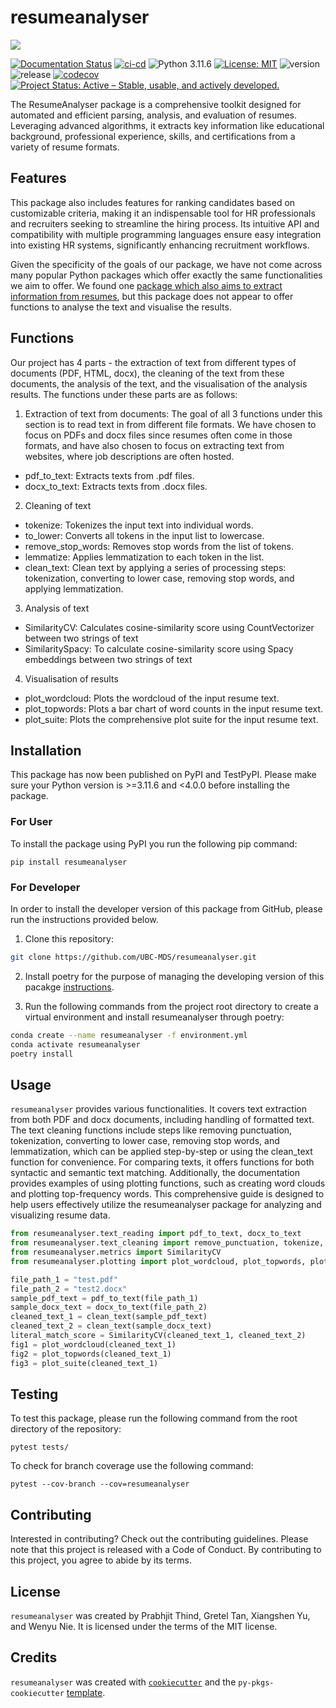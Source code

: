 # resumeanalyser

![](https://github.com/UBC-MDS/resumeanalyser/assets/143786716/983ca55f-896f-4e33-b647-835210c4f75b)

[![Documentation Status](https://readthedocs.org/projects/resume-analyser/badge/?version=latest)](https://resume-analyser.readthedocs.io/en/latest) [![ci-cd](https://github.com/UBC-MDS/resumeanalyser/actions/workflows/ci-cd.yml/badge.svg?branch=main)](https://github.com/UBC-MDS/resumeanalyser/actions/workflows/ci-cd.yml) ![Python 3.11.6](https://img.shields.io/badge/python-3.11.6-blue.svg) [![License: MIT](https://img.shields.io/badge/License-MIT-yellow.svg)](https://opensource.org/licenses/MIT) ![version](https://img.shields.io/github/v/release/UBC-MDS/presumeanalyser) ![release](https://img.shields.io/github/release-date/UBC-MDS/resumeanalyser) [![codecov](https://codecov.io/gh/UBC-MDS/resumeanalyser/branch/main/graph/badge.svg)](https://codecov.io/gh/UBC-MDS/resumeanalyser) [![Project Status: Active – Stable, usable, and actively developed.](https://www.repostatus.org/badges/latest/active.svg)](https://www.repostatus.org/#active)

The ResumeAnalyser package is a comprehensive toolkit designed for automated and efficient parsing, analysis, and evaluation of resumes. Leveraging advanced algorithms, it extracts key information like educational background, professional experience, skills, and certifications from a variety of resume formats.

## Features

This package also includes features for ranking candidates based on customizable criteria, making it an indispensable tool for HR professionals and recruiters seeking to streamline the hiring process. Its intuitive API and compatibility with multiple programming languages ensure easy integration into existing HR systems, significantly enhancing recruitment workflows.

Given the specificity of the goals of our package, we have not come across many popular Python packages which offer exactly the same functionalities we aim to offer. We found one [package which also aims to extract information from resumes](https://pypi.org/project/resume-parser/), but this package does not appear to offer functions to analyse the text and visualise the results.

## Functions

Our project has 4 parts - the extraction of text from different types of documents (PDF, HTML, docx), the cleaning of the text from these documents, the analysis of the text, and the visualisation of the analysis results. The functions under these parts are as follows:

1.  Extraction of text from documents: The goal of all 3 functions under this section is to read text in from different file formats. We have chosen to focus on PDFs and docx files since resumes often come in those formats, and have also chosen to focus on extracting text from websites, where job descriptions are often hosted.

-   pdf_to_text: Extracts texts from .pdf files.
-   docx_to_text: Extracts texts from .docx files.

2.  Cleaning of text

-   tokenize: Tokenizes the input text into individual words.
-   to_lower: Converts all tokens in the input list to lowercase.
-   remove_stop_words: Removes stop words from the list of tokens.
-   lemmatize: Applies lemmatization to each token in the list.
-   clean_text: Clean text by applying a series of processing steps: tokenization, converting to lower case, removing stop words, and applying lemmatization.

3.  Analysis of text

-   SimilarityCV: Calculates cosine-similarity score using CountVectorizer between two strings of text
-   SimilaritySpacy: To calculate cosine-similarity score using Spacy embeddings between two strings of text

4.  Visualisation of results

-   plot_wordcloud: Plots the wordcloud of the input resume text.
-   plot_topwords: Plots a bar chart of word counts in the input resume text.
-   plot_suite: Plots the comprehensive plot suite for the input resume text.

## Installation

This package has now been published on PyPI and TestPyPI. Please make sure your Python version is >=3.11.6 and <4.0.0 before installing the package.

### For User

To install the package using PyPI you run the following pip command:

```         
pip install resumeanalyser
```

### For Developer

In order to install the developer version of this package from GitHub, please run the instructions provided below.

1.  Clone this repository:

``` bash
git clone https://github.com/UBC-MDS/resumeanalyser.git
```

2.  Install poetry for the purpose of managing the developing version of this pacakge [instructions](https://python-poetry.org/docs/#installation).

3.  Run the following commands from the project root directory to create a virtual environment and install resumeanalyser through poetry:

``` bash
conda create --name resumeanalyser -f environment.yml
conda activate resumeanalyser
poetry install
```

## Usage

`resumeanalyser` provides various functionalities. It covers text extraction from both PDF and docx documents, including handling of formatted text. The text cleaning functions include steps like removing punctuation, tokenization, converting to lower case, removing stop words, and lemmatization, which can be applied step-by-step or using the clean_text function for convenience. For comparing texts, it offers functions for both syntactic and semantic text matching. Additionally, the documentation provides examples of using plotting functions, such as creating word clouds and plotting top-frequency words. This comprehensive guide is designed to help users effectively utilize the resumeanalyser package for analyzing and visualizing resume data.

``` python
from resumeanalyser.text_reading import pdf_to_text, docx_to_text
from resumeanalyser.text_cleaning import remove_punctuation, tokenize, to_lower, lemmatize, clean_text
from resumeanalyser.metrics import SimilarityCV
from resumeanalyser.plotting import plot_wordcloud, plot_topwords, plot_suite

file_path_1 = "test.pdf"  
file_path_2 = "test2.docx" 
sample_pdf_text = pdf_to_text(file_path_1)
sample_docx_text = docx_to_text(file_path_2)
cleaned_text_1 = clean_text(sample_pdf_text)
cleaned_text_2 = clean_text(sample_docx_text)
literal_match_score = SimilarityCV(cleaned_text_1, cleaned_text_2)
fig1 = plot_wordcloud(cleaned_text_1)
fig2 = plot_topwords(cleaned_text_1)
fig3 = plot_suite(cleaned_text_1)
```

## Testing

To test this package, please run the following command from the root directory of the repository:

```         
pytest tests/
```

To check for branch coverage use the following command:

```         
pytest --cov-branch --cov=resumeanalyser
```

## Contributing

Interested in contributing? Check out the contributing guidelines. Please note that this project is released with a Code of Conduct. By contributing to this project, you agree to abide by its terms.

## License

`resumeanalyser` was created by Prabhjit Thind, Gretel Tan, Xiangshen Yu, and Wenyu Nie. It is licensed under the terms of the MIT license.

## Credits

`resumeanalyser` was created with [`cookiecutter`](https://cookiecutter.readthedocs.io/en/latest/) and the `py-pkgs-cookiecutter` [template](https://github.com/py-pkgs/py-pkgs-cookiecutter).

